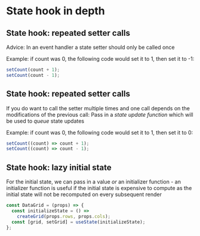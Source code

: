 # State hook in depth

## State hook: repeated setter calls

Advice: In an event handler a state setter should only be called once

Example: if count was 0, the following code would set it to 1, then set it to -1:

```js
setCount(count + 1);
setCount(count - 1);
```

## State hook: repeated setter calls

If you do want to call the setter multiple times and one call depends on the modifications of the previous call: Pass in a _state update function_ which will be used to _queue_ state updates

Example: if count was 0, the following code would set it to 1, then set it to 0:

```js
setCount((count) => count + 1);
setCount((count) => count - 1);
```

## State hook: lazy initial state

For the initial state, we can pass in a value _or_ an initializer function - an initializer function is useful if the initial state is expensive to compute as the initial state will not be recomputed on every subsequent render

```js
const DataGrid = (props) => {
  const initializeState = () =>
    createGrid(props.rows, props.cols);
  const [grid, setGrid] = useState(initializeState);
};
```

